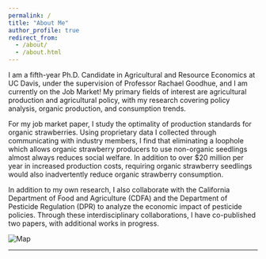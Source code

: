 ```yaml
---
permalink: /
title: "About Me"
author_profile: true
redirect_from: 
  - /about/
  - /about.html
---
```

I am a fifth-year Ph.D. Candidate in Agricultural and Resource Economics at UC Davis, under the supervision of Professor Rachael Goodhue, and I am currently on the Job Market! My primary fields of interest are agricultural production and agricultural policy, with my research covering policy analysis, organic production, and consumption trends. 

For my job market paper, I study the optimality of production standards for organic strawberries. Using proprietary data I collected through communicating with industry members, I find that eliminating a loophole which allows organic strawberry producers to use non-organic seedlings almost always reduces social welfare. In addition to over $20 million per year in increased production costs, requiring organic strawberry seedlings would also inadvertently reduce organic strawberry consumption. 

In addition to my own research, I also collaborate with the California Department of Food and Agriculture (CDFA) and the Department of Pesticide Regulation (DPR) to analyze the economic impact of pesticide policies. Through these interdisciplinary collaborations, I have co-published two papers, with additional works in progress.

![Map](sraburn.github.io/_pages/Images/BNSF_Heatmap.png?raw=true)

-----
